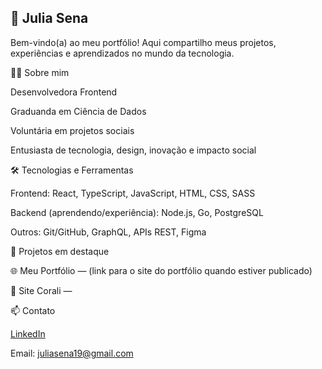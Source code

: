 ## 🌸 Julia Sena

Bem-vindo(a) ao meu portfólio!
Aqui compartilho meus projetos, experiências e aprendizados no mundo da tecnologia.

👩‍💻 Sobre mim

Desenvolvedora Frontend

Graduanda em Ciência de Dados

Voluntária em projetos sociais

Entusiasta de tecnologia, design, inovação e impacto social

🛠️ Tecnologias e Ferramentas

Frontend: React, TypeScript, JavaScript, HTML, CSS, SASS

Backend (aprendendo/experiência): Node.js, Go, PostgreSQL

Outros: Git/GitHub, GraphQL, APIs REST, Figma

🚀 Projetos em destaque

🌐 Meu Portfólio
 — (link para o site do portfólio quando estiver publicado)

💫 Site Corali
 — 

📫 Contato

[LinkedIn](https://www.linkedin.com/in/julia-sena/)

Email: juliasena19@gmail.com